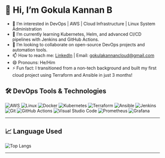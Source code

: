 # 👋 Hi, I’m Gokula Kannan B

- 👀 I’m interested in DevOps | AWS | Cloud Infrastructure | Linux System Administration
- 🌱 I’m currently learning Kubernetes, Helm, and advanced CI/CD pipelines with Jenkins and GitHub Actions.
- 💞️ I’m looking to collaborate on open-source DevOps projects and automation tools.
- 📫 How to reach me: [LinkedIn](https://www.linkedin.com/in/gokulakannan11) | Email: gokulakannancloud@gmail.com
- 😄 Pronouns: He/Him
- ⚡ Fun fact: I transitioned from a non-tech background and built my first cloud project using Terraform and Ansible in just 3 months!

## 🛠️ DevOps Tools & Technologies

![AWS](https://img.shields.io/badge/AWS-232F3E?style=for-the-badge&logo=amazonaws&logoColor=white)
![Linux](https://img.shields.io/badge/Linux-FCC624?style=for-the-badge&logo=linux&logoColor=black)
![Docker](https://img.shields.io/badge/Docker-2496ED?style=for-the-badge&logo=docker&logoColor=white)
![Kubernetes](https://img.shields.io/badge/Kubernetes-326CE5?style=for-the-badge&logo=kubernetes&logoColor=white)
![Terraform](https://img.shields.io/badge/Terraform-623CE4?style=for-the-badge&logo=terraform&logoColor=white)
![Ansible](https://img.shields.io/badge/Ansible-EE0000?style=for-the-badge&logo=ansible&logoColor=white)
![Jenkins](https://img.shields.io/badge/Jenkins-D24939?style=for-the-badge&logo=jenkins&logoColor=white)
![Git](https://img.shields.io/badge/Git-F05032?style=for-the-badge&logo=git&logoColor=white)
![GitHub Actions](https://img.shields.io/badge/GitHub_Actions-2088FF?style=for-the-badge&logo=github-actions&logoColor=white)
![Visual Studio Code](https://img.shields.io/badge/VS%20Code-007ACC?style=for-the-badge&logo=visual-studio-code&logoColor=white)
![Prometheus](https://img.shields.io/badge/Prometheus-E6522C?style=for-the-badge&logo=prometheus&logoColor=white)
![Grafana](https://img.shields.io/badge/Grafana-F46800?style=for-the-badge&logo=grafana&logoColor=white)

---

## 📈 Language Used

![Top Langs](https://github-readme-stats.vercel.app/api/top-langs/?username=Gokulkannan-sys&layout=compact&theme=radical)

---

<!---
Gokulkannan-sys/Gokulkannan-sys is a ✨ special ✨ repository because its `README.md` (this file) appears on your GitHub profile.
You can click the Preview link to take a look at your changes.
--->
